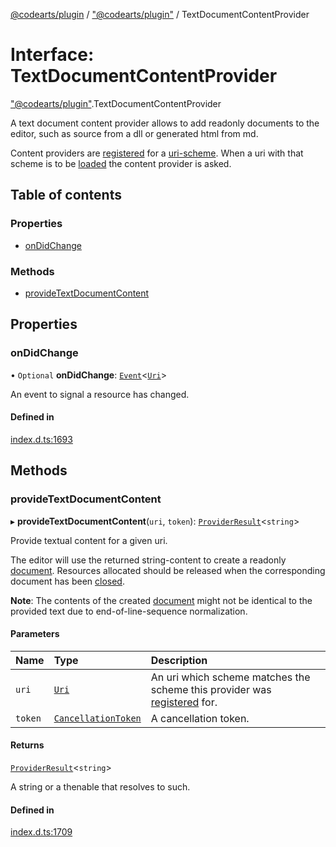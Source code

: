 [@codearts/plugin](../README.md) / ["@codearts/plugin"](../modules/_codearts_plugin_.md) / TextDocumentContentProvider

# Interface: TextDocumentContentProvider

["@codearts/plugin"](../modules/_codearts_plugin_.md).TextDocumentContentProvider

A text document content provider allows to add readonly documents
to the editor, such as source from a dll or generated html from md.

Content providers are [registered](../modules/codearts_plugin_.workspace.md#registertextdocumentcontentprovider)
for a [uri-scheme](../classes/codearts_plugin_.Uri.md#scheme). When a uri with that scheme is to
be [loaded](../modules/codearts_plugin_.workspace.md#opentextdocument) the content provider is
asked.

## Table of contents

### Properties

- [onDidChange](codearts_plugin_.TextDocumentContentProvider.md#ondidchange)

### Methods

- [provideTextDocumentContent](codearts_plugin_.TextDocumentContentProvider.md#providetextdocumentcontent)

## Properties

### onDidChange

• `Optional` **onDidChange**: [`Event`](codearts_plugin_.Event.md)<[`Uri`](../classes/codearts_plugin_.Uri.md)\>

An event to signal a resource has changed.

#### Defined in

[index.d.ts:1693](https://github.com/huaweicloud/cloudide-plugin-api/blob/03b481c/index.d.ts#L1693)

## Methods

### provideTextDocumentContent

▸ **provideTextDocumentContent**(`uri`, `token`): [`ProviderResult`](../modules/_codearts_plugin_.md#providerresult)<`string`\>

Provide textual content for a given uri.

The editor will use the returned string-content to create a readonly
[document](codearts_plugin_.TextDocument.md). Resources allocated should be released when
the corresponding document has been [closed](../modules/codearts_plugin_.workspace.md#ondidclosetextdocument).

**Note**: The contents of the created [document](codearts_plugin_.TextDocument.md) might not be
identical to the provided text due to end-of-line-sequence normalization.

#### Parameters

| Name | Type | Description |
| :------ | :------ | :------ |
| `uri` | [`Uri`](../classes/codearts_plugin_.Uri.md) | An uri which scheme matches the scheme this provider was [registered](../modules/codearts_plugin_.workspace.md#registertextdocumentcontentprovider) for. |
| `token` | [`CancellationToken`](codearts_plugin_.CancellationToken.md) | A cancellation token. |

#### Returns

[`ProviderResult`](../modules/_codearts_plugin_.md#providerresult)<`string`\>

A string or a thenable that resolves to such.

#### Defined in

[index.d.ts:1709](https://github.com/huaweicloud/cloudide-plugin-api/blob/03b481c/index.d.ts#L1709)
